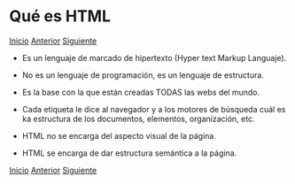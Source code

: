 # Qué es HTML

[Inicio](../README.md) [Anterior](a_hitoria.md) [Siguiente](c_vocabulario-web.md)

* Es un lenguaje de marcado de hipertexto (Hyper text Markup Languaje).

* No es un lenguaje de programación, es un lenguaje de estructura.

* Es la base con la que están creadas TODAS las webs del mundo.

* Cada etiqueta le dice al navegador y a los motores de búsqueda cuál es ka estructura de los documentos, elementos, organización, etc.

* HTML no se encarga del aspecto visual de la página.

* HTML se encarga de dar estructura semántica a la página.

[Inicio](../README.md) [Anterior](a_hitoria.md) [Siguiente](c_vocabulario-web.md)
